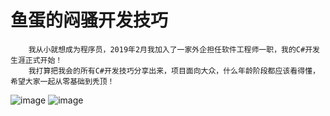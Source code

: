 # 鱼蛋的闷骚开发技巧
        我从小就想成为程序员，2019年2月我加入了一家外企担任软件工程师一职，我的C#开发生涯正式开始！
        我打算把我会的所有C#开发技巧分享出来，项目面向大众，什么年龄阶段都应该看得懂，希望大家一起从零基础到秃顶！
![image](https://github.com/zhongrongzhao/Fishball-Immanent-Development-Skills/blob/master/%E4%BB%8E%E5%B0%8F%E7%99%BD%E5%88%B0%E7%A7%83%E9%A1%B6.png)
![image](https://github.com/zhongrongzhao/Fishball-Immanent-Development-Skills/blob/master/%E8%B5%9E%E5%8A%A9.png)
